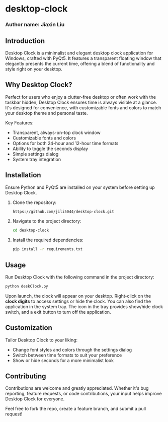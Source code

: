 # desktop-clock
### Author name: Jiaxin Liu

## Introduction
Desktop Clock is a minimalist and elegant desktop clock application for Windows, crafted with PyQt5. It features a transparent floating window that elegantly presents the current time, offering a blend of functionality and style right on your desktop.

## Why Desktop Clock?

Perfect for users who enjoy a clutter-free desktop or often work with the taskbar hidden, Desktop Clock ensures time is always visible at a glance. It's designed for convenience, with customizable fonts and colors to match your desktop theme and personal taste.

Key Features:

- Transparent, always-on-top clock window
- Customizable fonts and colors
- Options for both 24-hour and 12-hour time formats
- Ability to toggle the seconds display
- Simple settings dialog
- System tray integration

## Installation

Ensure Python and PyQt5 are installed on your system before setting up Desktop Clock.

1. Clone the repository:
   ```sh
   https://github.com/jili5044/desktop-clock.git
   ```
2. Navigate to the project directory:
   ```sh
   cd desktop-clock
   ```
3. Install the required dependencies:
   ```sh
   pip install -r requirements.txt
   ```

## Usage

Run Desktop Clock with the following command in the project directory:
   ```sh
   python deskClock.py
   ```
Upon launch, the clock will appear on your desktop. Right-click on the **clock digits** to access settings or hide the clock. You can also find the application in the system tray. The icon in the tray provides show/hide clock switch, and a exit button to turn off the application.

## Customization

Tailor Desktop Clock to your liking:

- Change font styles and colors through the settings dialog
- Switch between time formats to suit your preference
- Show or hide seconds for a more minimalist look

## Contributing

Contributions are welcome and greatly appreciated. Whether it's bug reporting, feature requests, or code contributions, your input helps improve Desktop Clock for everyone.

Feel free to fork the repo, create a feature branch, and submit a pull request!



